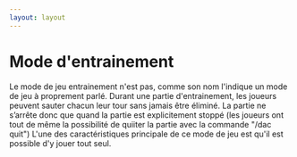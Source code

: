 ```yaml
---
layout: layout
---
```

Mode d'entrainement
===================

Le mode de jeu entrainement n'est pas, comme son nom l'indique un mode de jeu à proprement parlé. Durant une partie d'entrainement, les joueurs peuvent sauter chacun leur tour sans jamais être éliminé. La partie ne s’arrête donc que quand la partie est explicitement stoppé (les joueurs ont tout de même la possibilité de quiiter la partie avec la commande "/dac quit")
L'une des caractéristiques principale de ce mode de jeu est qu'il est possible d'y jouer tout seul.